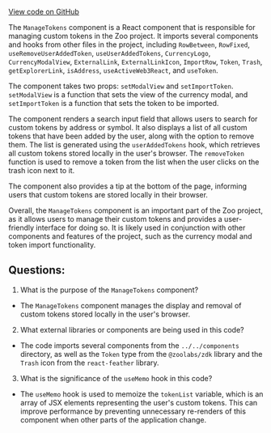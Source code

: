 [View code on GitHub](zoo-labs/zoo/blob/master/core/src/modals/SearchModal/ManageTokens.tsx)

The `ManageTokens` component is a React component that is responsible for managing custom tokens in the Zoo project. It imports several components and hooks from other files in the project, including `RowBetween`, `RowFixed`, `useRemoveUserAddedToken`, `useUserAddedTokens`, `CurrencyLogo`, `CurrencyModalView`, `ExternalLink`, `ExternalLinkIcon`, `ImportRow`, `Token`, `Trash`, `getExplorerLink`, `isAddress`, `useActiveWeb3React`, and `useToken`.

The component takes two props: `setModalView` and `setImportToken`. `setModalView` is a function that sets the view of the currency modal, and `setImportToken` is a function that sets the token to be imported.

The component renders a search input field that allows users to search for custom tokens by address or symbol. It also displays a list of all custom tokens that have been added by the user, along with the option to remove them. The list is generated using the `userAddedTokens` hook, which retrieves all custom tokens stored locally in the user's browser. The `removeToken` function is used to remove a token from the list when the user clicks on the trash icon next to it.

The component also provides a tip at the bottom of the page, informing users that custom tokens are stored locally in their browser.

Overall, the `ManageTokens` component is an important part of the Zoo project, as it allows users to manage their custom tokens and provides a user-friendly interface for doing so. It is likely used in conjunction with other components and features of the project, such as the currency modal and token import functionality.
## Questions: 
 1. What is the purpose of the `ManageTokens` component?
- The `ManageTokens` component manages the display and removal of custom tokens stored locally in the user's browser.

2. What external libraries or components are being used in this code?
- The code imports several components from the `../../components` directory, as well as the `Token` type from the `@zoolabs/zdk` library and the `Trash` icon from the `react-feather` library.

3. What is the significance of the `useMemo` hook in this code?
- The `useMemo` hook is used to memoize the `tokenList` variable, which is an array of JSX elements representing the user's custom tokens. This can improve performance by preventing unnecessary re-renders of this component when other parts of the application change.